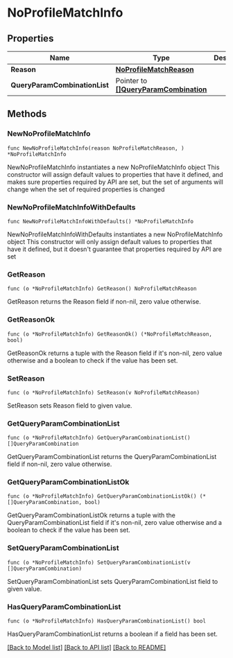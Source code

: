 # NoProfileMatchInfo

## Properties

Name | Type | Description | Notes
------------ | ------------- | ------------- | -------------
**Reason** | [**NoProfileMatchReason**](NoProfileMatchReason.md) |  | 
**QueryParamCombinationList** | Pointer to [**[]QueryParamCombination**](QueryParamCombination.md) |  | [optional] 

## Methods

### NewNoProfileMatchInfo

`func NewNoProfileMatchInfo(reason NoProfileMatchReason, ) *NoProfileMatchInfo`

NewNoProfileMatchInfo instantiates a new NoProfileMatchInfo object
This constructor will assign default values to properties that have it defined,
and makes sure properties required by API are set, but the set of arguments
will change when the set of required properties is changed

### NewNoProfileMatchInfoWithDefaults

`func NewNoProfileMatchInfoWithDefaults() *NoProfileMatchInfo`

NewNoProfileMatchInfoWithDefaults instantiates a new NoProfileMatchInfo object
This constructor will only assign default values to properties that have it defined,
but it doesn't guarantee that properties required by API are set

### GetReason

`func (o *NoProfileMatchInfo) GetReason() NoProfileMatchReason`

GetReason returns the Reason field if non-nil, zero value otherwise.

### GetReasonOk

`func (o *NoProfileMatchInfo) GetReasonOk() (*NoProfileMatchReason, bool)`

GetReasonOk returns a tuple with the Reason field if it's non-nil, zero value otherwise
and a boolean to check if the value has been set.

### SetReason

`func (o *NoProfileMatchInfo) SetReason(v NoProfileMatchReason)`

SetReason sets Reason field to given value.


### GetQueryParamCombinationList

`func (o *NoProfileMatchInfo) GetQueryParamCombinationList() []QueryParamCombination`

GetQueryParamCombinationList returns the QueryParamCombinationList field if non-nil, zero value otherwise.

### GetQueryParamCombinationListOk

`func (o *NoProfileMatchInfo) GetQueryParamCombinationListOk() (*[]QueryParamCombination, bool)`

GetQueryParamCombinationListOk returns a tuple with the QueryParamCombinationList field if it's non-nil, zero value otherwise
and a boolean to check if the value has been set.

### SetQueryParamCombinationList

`func (o *NoProfileMatchInfo) SetQueryParamCombinationList(v []QueryParamCombination)`

SetQueryParamCombinationList sets QueryParamCombinationList field to given value.

### HasQueryParamCombinationList

`func (o *NoProfileMatchInfo) HasQueryParamCombinationList() bool`

HasQueryParamCombinationList returns a boolean if a field has been set.


[[Back to Model list]](../README.md#documentation-for-models) [[Back to API list]](../README.md#documentation-for-api-endpoints) [[Back to README]](../README.md)



